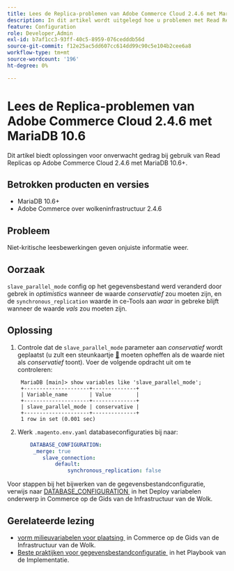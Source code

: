 ```yaml
---
title: Lees de Replica-problemen van Adobe Commerce Cloud 2.4.6 met MariaDB 10.6
description: In dit artikel wordt uitgelegd hoe u problemen met Read Replicas op Adobe Commerce Cloud 2.4.6 met MariaDB 10.6 kunt oplossen.
feature: Configuration
role: Developer,Admin
exl-id: b7af1cc3-93ff-40c5-8959-076cedddb56d
source-git-commit: f12e25ac5dd607cc614dd99c90c5e104b2cee6a8
workflow-type: tm+mt
source-wordcount: '196'
ht-degree: 0%

---
```


# Lees de Replica-problemen van Adobe Commerce Cloud 2.4.6 met MariaDB 10.6

Dit artikel biedt oplossingen voor onverwacht gedrag bij gebruik van Read Replicas op Adobe Commerce Cloud 2.4.6 met MariaDB 10.6+.

## Betrokken producten en versies

* MariaDB 10.6+
* Adobe Commerce over wolkeninfrastructuur 2.4.6

## Probleem

Niet-kritische leesbewerkingen geven onjuiste informatie weer.

## Oorzaak

`slave_parallel_mode` config op het gegevensbestand werd veranderd door gebrek in *optimistics* wanneer de waarde *conservatief* zou moeten zijn, en de `synchronous_replication` waarde in ce-Tools aan *waar* in gebreke blijft wanneer de waarde *vals* zou moeten zijn.

## Oplossing

1. Controle dat de `slave_parallel_mode` parameter aan *conservatief* wordt geplaatst (u zult een steunkaartje [&#128279;](/docs/commerce-knowledge-base/kb/help-center-guide/magento-help-center-user-guide.html?lang=en#submit-ticket) moeten opheffen als de waarde niet als *conservatief* toont).  Voer de volgende opdracht uit om te controleren:

   ```
    MariaDB [main]> show variables like 'slave_parallel_mode';
    +---------------------+--------------+
    | Variable_name       | Value        |
    +---------------------+--------------+
    | slave_parallel_mode | conservative |
    +---------------------+--------------+
    1 row in set (0.001 sec)
   ```

1. Werk `.magento.env.yaml` databaseconfiguraties bij naar:

   ```yaml
       DATABASE_CONFIGURATION:
        _merge: true
           slave_connection:
               default:
                   synchronous_replication: false
   ```



Voor stappen bij het bijwerken van de gegevensbestandconfiguratie, verwijs naar [&#x200B; DATABASE_CONFIGURATION &#x200B;](https://experienceleague.adobe.com/docs/commerce-cloud-service/user-guide/configure/env/stage/variables-deploy.html?lang=nl-NL#database_configuration) in het Deploy variabelen onderwerp in Commerce op de Gids van de Infrastructuur van de Wolk.


## Gerelateerde lezing

* [&#x200B; vorm milieuvariabelen voor plaatsing &#x200B;](/docs/commerce-cloud-service/user-guide/configure/env/configure-env-yaml.html) in Commerce op de Gids van de Infrastructuur van de Wolk.
* [&#x200B; Beste praktijken voor gegevensbestandconfiguratie &#x200B;](/docs/commerce-operations/implementation-playbook/best-practices/planning/database-on-cloud.html) in het Playbook van de Implementatie.
